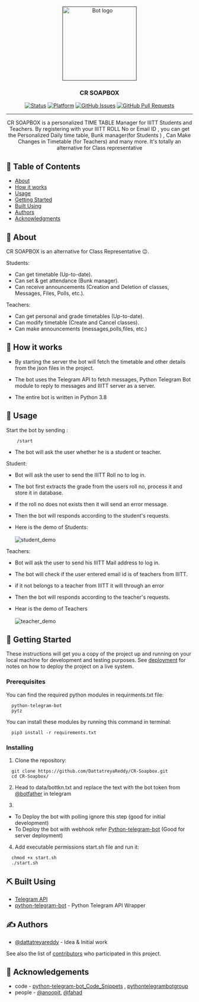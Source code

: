 <p align="center">
  <a href="" rel="noopener">
 <img width=200px height=200px src="https://raw.githubusercontent.com/DattatreyaReddy/CR-Soapbox/master/media/CR_ALT_LOGO.jpg" alt="Bot logo"></a>
</p>

<h3 align="center">CR SOAPBOX</h3>

<div align="center">

[![Status](https://img.shields.io/badge/status-active-success.svg)]()
[![Platform](https://img.shields.io/badge/platform-telegram-orange)](https://t.me/CR_ALT_BOT)
[![GitHub Issues](https://img.shields.io/github/issues/helloworld-iiitt/CR-Soapbox)](https://github.com/helloworld-iiitt/CR-Soapbox/issues)
[![GitHub Pull Requests](https://img.shields.io/github/issues-pr/helloworld-iiitt/CR-Soapbox)](https://github.com/helloworld-iiitt/CR-Soapbox/pulls)

</div>

---

<p align="center">  CR SOAPBOX is a personalized TIME TABLE Manager for IIITT Students and Teachers. 
By registering with your IIITT ROLL No or Email ID , you can get the Personalized 
Daily time table, Bunk manager(for Students ) , Can Make Changes in Timetable (for Teachers) 
and many more. It's totally an alternative for Class representative
    <br> 
</p>

## 📝 Table of Contents

- [About](#about)
- [How it works](#working)
- [Usage](#usage)
- [Getting Started](#getting_started)
- [Built Using](#built_using)
- [Authors](#authors)
- [Acknowledgments](#acknowledgement)

## 🧐 About <a name = "about"></a>

CR SOAPBOX is an alternative for Class Representative 😉.

Students:

- Can get timetable (Up-to-date).
- Can set & get attendance (Bunk manager).
- Can receive announcements (Creation and Deletion of classes, Messages, Files, Polls, etc.).

Teachers:

- Can get personal and grade timetables (Up-to-date).
- Can modify timetable (Create and Cancel classes).
- Can make announcements (messages,polls,files, etc.)

## 💭 How it works <a name = "working"></a>

- By starting the server the bot will fetch the timetable and other details from the json files in the project.

- The bot uses the Telegram API to fetch messages, Python Telegram Bot module to reply to messages and IIITT server as a server.

- The entire bot is written in Python 3.8

## 🎈 Usage <a name = "usage"></a>

Start the bot by sending :

```
    /start
```

- The bot will ask the user whether he is a student or teacher.

Student:

- Bot will ask the user to send the IIITT Roll no to log in.
- The bot first extracts the grade from the users roll no, process it and store it in database.
- if the roll no does not exists then it will send an error message.
- Then the bot will responds according to the student's requests.

- Here is the demo of Students: <br><br>
![student_demo](https://raw.githubusercontent.com/DattatreyaReddy/CR-Soapbox/master/media/student_demo.gif)

Teachers:

- Bot will ask the user to send his IIITT Mail address to log in.
- The bot will check if the user entered email id is of teachers from IIITT.
- if it not belongs to a teacher from IIITT it will through an error
- Then the bot will responds according to the teacher's requests.

- Hear is the demo of Teachers<br><br>
![teacher_demo](https://raw.githubusercontent.com/DattatreyaReddy/CR-Soapbox/master/media/teacher_demo.gif)

## 🏁 Getting Started <a name = "getting_started"></a>

These instructions will get you a copy of the project up and running on your local machine for development and testing purposes. See [deployment](#deployment) for notes on how to deploy the project on a live system.

### Prerequisites

You can find the required python modules in requirments.txt file:

```
  python-telegram-bot
  pytz
```

You can install these modules by running this command in terminal:

```
  pip3 install -r requirements.txt
```

### **Installing**
1. Clone the repository:

```
  git clone https://github.com/DattatreyaReddy/CR-Soapbox.git
  cd CR-Soapbox/
```
2. Head to data/bottkn.txt and replace the text with the bot token from [@botfather](https://core.telegram.org/bots#6-botfather) in telegram

3. 
- To Deploy the bot with polling ignore this step (good for initial development)
- To Deploy the bot with webhook refer [Python-telegram-bot](https://github.com/python-telegram-bot/python-telegram-bot/wiki/Webhooks) (Good for server deployment)

4. Add executable permissions start.sh file and run it:
```
  chmod +x start.sh
  ./start.sh
```

## ⛏️ Built Using <a name = "built_using"></a>

- [Telegram API](https://core.telegram.org/bots)
- [python-telegram-bot](https://python-telegram-bot.readthedocs.io/en/stable/) - Python Telegram API Wrapper

## ✍️ Authors <a name = "authors"></a>

- [@dattatreyareddy](https://github.com/DattatreyaReddy) - Idea & Initial work

See also the list of [contributors](https://github.com/helloworld-iiitt/CR-Soapbox/graphs/contributors) who participated in this project.

## 🎉 Acknowledgements <a name = "acknowledgement"></a>

- code - [python-telegram-bot_Code_Snippets](https://github.com/python-telegram-bot/python-telegram-bot/wiki/Code-snippets) , [pythontelegrambotgroup](https://t.me/pythontelegrambotgroup)
- people - [@anoopjt](https://github.com/anoopjt), [@fahad](https://github.com/fahad-israr)